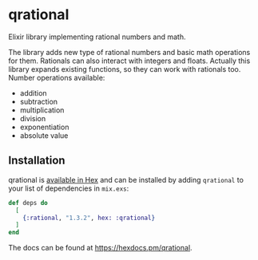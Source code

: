 # qrational

Elixir library implementing rational numbers and math.

The library adds new type of rational numbers and basic math operations for them. Rationals can also interact with integers and floats. Actually this library expands existing functions, so they can work with rationals too. Number operations available:


* addition
* subtraction
* multiplication
* division
* exponentiation
* absolute value

## Installation

qrational is [available in Hex](https://hex.pm/packages/qrational) and can be installed by adding `qrational` to your list of dependencies in `mix.exs`:

```elixir
def deps do
  [
    {:rational, "1.3.2", hex: :qrational}
  ]
end
```

The docs can be found at <https://hexdocs.pm/qrational>.
